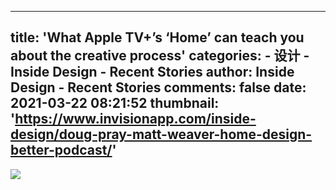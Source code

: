 
---
title: 'What Apple TV+’s ‘Home’ can teach you about the creative process'
categories: 
    - 设计
    - Inside Design - Recent Stories
author: Inside Design - Recent Stories
comments: false
date: 2021-03-22 08:21:52
thumbnail: 'https://www.invisionapp.com/inside-design/doug-pray-matt-weaver-home-design-better-podcast/'
---

<div>   
<img src="https://www.invisionapp.com/inside-design/doug-pray-matt-weaver-home-design-better-podcast/" referrerpolicy="no-referrer">  
</div>
            